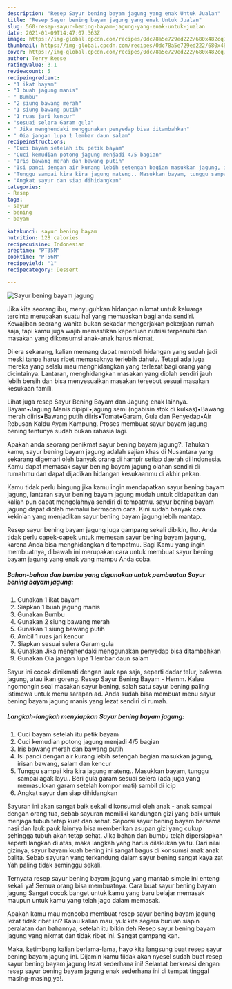 ```yaml
---
description: "Resep Sayur bening bayam jagung yang enak Untuk Jualan"
title: "Resep Sayur bening bayam jagung yang enak Untuk Jualan"
slug: 560-resep-sayur-bening-bayam-jagung-yang-enak-untuk-jualan
date: 2021-01-09T14:47:07.363Z
image: https://img-global.cpcdn.com/recipes/0dc78a5e729ed222/680x482cq70/sayur-bening-bayam-jagung-foto-resep-utama.jpg
thumbnail: https://img-global.cpcdn.com/recipes/0dc78a5e729ed222/680x482cq70/sayur-bening-bayam-jagung-foto-resep-utama.jpg
cover: https://img-global.cpcdn.com/recipes/0dc78a5e729ed222/680x482cq70/sayur-bening-bayam-jagung-foto-resep-utama.jpg
author: Terry Reese
ratingvalue: 3.1
reviewcount: 5
recipeingredient:
- "1 ikat bayam"
- "1 buah jagung manis"
- " Bumbu"
- "2 siung bawang merah"
- "1 siung bawang putih"
- "1 ruas jari kencur"
- "sesuai selera Garam gula"
- " Jika menghendaki menggunakan penyedap bisa ditambahkan"
- " Oia jangan lupa 1 lembar daun salam"
recipeinstructions:
- "Cuci bayam setelah itu petik bayam"
- "Cuci kemudian potong jagung menjadi 4/5 bagian"
- "Iris bawang merah dan bawang putih"
- "Isi panci dengan air kurang lebih setengah bagian masukkan jagung, irisan bawang, salam dan kencur"
- "Tunggu sampai kira kira jagung mateng.. Masukkan bayam, tunggu sampai agak layu.. Beri gula garam sesuai selera (ada juga yang memasukkan garam setelah kompor mati) sambil di icip"
- "Angkat sayur dan siap dihidangkan"
categories:
- Resep
tags:
- sayur
- bening
- bayam

katakunci: sayur bening bayam 
nutrition: 128 calories
recipecuisine: Indonesian
preptime: "PT35M"
cooktime: "PT56M"
recipeyield: "1"
recipecategory: Dessert

---
```



![Sayur bening bayam jagung](https://img-global.cpcdn.com/recipes/0dc78a5e729ed222/680x482cq70/sayur-bening-bayam-jagung-foto-resep-utama.jpg)

Jika kita seorang ibu, menyuguhkan hidangan nikmat untuk keluarga tercinta merupakan suatu hal yang memuaskan bagi anda sendiri. Kewajiban seorang  wanita bukan sekadar mengerjakan pekerjaan rumah saja, tapi kamu juga wajib memastikan keperluan nutrisi terpenuhi dan masakan yang dikonsumsi anak-anak harus nikmat.

Di era  sekarang, kalian memang dapat membeli hidangan yang sudah jadi meski tanpa harus ribet memasaknya terlebih dahulu. Tetapi ada juga mereka yang selalu mau menghidangkan yang terlezat bagi orang yang dicintainya. Lantaran, menghidangkan masakan yang diolah sendiri jauh lebih bersih dan bisa menyesuaikan masakan tersebut sesuai masakan kesukaan famili. 

Lihat juga resep Sayur Bening Bayam dan Jagung enak lainnya. Bayam•Jagung Manis dipipil•jagung semi (ngabisin stok di kulkas)•Bawang merah diiris•Bawang putih diiris•Tomat•Garam, Gula dan Penyedap•Air Rebusan Kaldu Ayam Kampung. Proses membuat sayur bayam jagung bening tentunya sudah bukan rahasia lagi.

Apakah anda seorang penikmat sayur bening bayam jagung?. Tahukah kamu, sayur bening bayam jagung adalah sajian khas di Nusantara yang sekarang digemari oleh banyak orang di hampir setiap daerah di Indonesia. Kamu dapat memasak sayur bening bayam jagung olahan sendiri di rumahmu dan dapat dijadikan hidangan kesukaanmu di akhir pekan.

Kamu tidak perlu bingung jika kamu ingin mendapatkan sayur bening bayam jagung, lantaran sayur bening bayam jagung mudah untuk didapatkan dan kalian pun dapat mengolahnya sendiri di tempatmu. sayur bening bayam jagung dapat diolah memalui bermacam cara. Kini sudah banyak cara kekinian yang menjadikan sayur bening bayam jagung lebih mantap.

Resep sayur bening bayam jagung juga gampang sekali dibikin, lho. Anda tidak perlu capek-capek untuk memesan sayur bening bayam jagung, karena Anda bisa menghidangkan ditempatmu. Bagi Kamu yang ingin membuatnya, dibawah ini merupakan cara untuk membuat sayur bening bayam jagung yang enak yang mampu Anda coba.

<!--inarticleads1-->

##### Bahan-bahan dan bumbu yang digunakan untuk pembuatan Sayur bening bayam jagung:

1. Gunakan 1 ikat bayam
1. Siapkan 1 buah jagung manis
1. Gunakan  Bumbu
1. Gunakan 2 siung bawang merah
1. Gunakan 1 siung bawang putih
1. Ambil 1 ruas jari kencur
1. Siapkan sesuai selera Garam gula
1. Gunakan  Jika menghendaki menggunakan penyedap bisa ditambahkan
1. Gunakan  Oia jangan lupa 1 lembar daun salam


Sayur ini cocok dinikmati dengan lauk apa saja, seperti dadar telur, bakwan jagung, atau ikan goreng. Resep Sayur Bening Bayam - Hemm. Kalau ngomongin soal masakan sayur bening, salah satu sayur bening paling istimewa untuk menu sarapan ad. Anda sudah bisa membuat menu sayur bening bayam jagung manis yang lezat sendiri di rumah. 

<!--inarticleads2-->

##### Langkah-langkah menyiapkan Sayur bening bayam jagung:

1. Cuci bayam setelah itu petik bayam
1. Cuci kemudian potong jagung menjadi 4/5 bagian
1. Iris bawang merah dan bawang putih
1. Isi panci dengan air kurang lebih setengah bagian masukkan jagung, irisan bawang, salam dan kencur
1. Tunggu sampai kira kira jagung mateng.. Masukkan bayam, tunggu sampai agak layu.. Beri gula garam sesuai selera (ada juga yang memasukkan garam setelah kompor mati) sambil di icip
1. Angkat sayur dan siap dihidangkan


Sayuran ini akan sangat baik sekali dikonsumsi oleh anak - anak sampai dengan orang tua, sebab sayuran memiliki kandungan gizi yang baik untuk menjaga tubuh tetap kuat dan sehat. Seporsi sayur bening bayam bersama nasi dan lauk pauk lainnya bisa memberikan asupan gizi yang cukup sehingga tubuh akan tetap sehat. Jika bahan dan bumbu telah dipersiapkan seperti langkah di atas, maka langkah yang harus dilakukan yaitu. Dari nilai gizinya, sayur bayam kuah bening ini sangat bagus di konsumsi anak anak balita. Sebab sayuran yang terkandung dalam sayur bening sangat kaya zat Yah paling tidak seminggu sekali. 

Ternyata resep sayur bening bayam jagung yang mantab simple ini enteng sekali ya! Semua orang bisa membuatnya. Cara buat sayur bening bayam jagung Sangat cocok banget untuk kamu yang baru belajar memasak maupun untuk kamu yang telah jago dalam memasak.

Apakah kamu mau mencoba membuat resep sayur bening bayam jagung lezat tidak ribet ini? Kalau kalian mau, yuk kita segera buruan siapin peralatan dan bahannya, setelah itu bikin deh Resep sayur bening bayam jagung yang nikmat dan tidak ribet ini. Sangat gampang kan. 

Maka, ketimbang kalian berlama-lama, hayo kita langsung buat resep sayur bening bayam jagung ini. Dijamin kamu tiidak akan nyesel sudah buat resep sayur bening bayam jagung lezat sederhana ini! Selamat berkreasi dengan resep sayur bening bayam jagung enak sederhana ini di tempat tinggal masing-masing,ya!.

